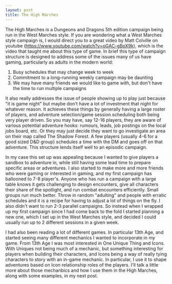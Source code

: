 ```yaml
---
layout: post
title: The High Marches
---
```


The High Marches is a Dungeons and Dragons 5th edition campaign being run in the West Marches style. If you are wondering what a West Marches style campaign is, I would direct you to a great video by Matt Colville on youtube (https://www.youtube.com/watch?v=oGAC-gBoX9k), which is the video that taught me about this type of game. In brief this type of campaign structure is designed to address some of the issues many of us have gaming, particularly as adults in the modern world:

1. Busy schedules that may change week to week
2. Commitment to a long-running weekly campaign may be daunting
3. We may have many friends we would like to game with, but don't have the time to run multiple campaigns

It also really addresses the issue of people showing up to play just because "it is game night" but maybe don't have a lot of investment that night for whatever reason. It achieves these things by generally having a large roster of players, and adventure selection/game session scheduling both being very player driven. So you may have, say 12-16 players, they are aware of various potential adventure hooks: rumours, leads, job postings on the local jobs board, etc. Or they may just decide they want to go investigate an area on their map called The Shadow Forest. A few players (usually 4-6 for a good sized D&D group) schedules a time with the DM and goes off on that adventure. This structure lends itself well to an episodic campaign.

In my case this set up was appealing because I wanted to give players a sandbox to adventure in, while still having some lead time to prepare specific areas or adventures. I also started to make more and more friends who were gaming or interested in gaming, and my first campaign has ballooned to 7-8 player's. Anyone who has run a campaign with a large table knows it gets challenging to design encounters, give all characters their share of the spotlight, and run combat encounters efficiently. Small groups run much better. Throw in random "adulting" and people with erratic schedules and it is a recipe for having to adjust a lot of things on the fly. I also didn't want to run 2-3 parallel campaigns. So instead when I wrapped up my first campaign since I had come back to the fold I started planning a new one, which I set up in the West Marches style, and decided I could usually run up to 2 different sessions in a given week.

I had also been reading a lot of different games. In particular 13th Age, and started seeing many different mechanics I wanted to incorporate in my game. From 13th Age I was most interested in One Unique Thing and Icons. With Uniques not being much of a mechanic, but something interesting for players when building their characters, and Icons being a way of really tying characters to story with an in-game mechanic. In particular, I use it to shape adventures based on Icon relationship roles of the players. I'll talk a little more about those mechanbics and how I use them in the High Marches, along with some examples, in my next post.
